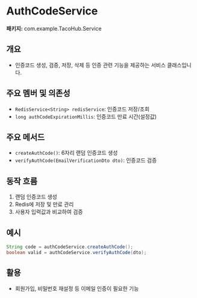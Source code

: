 # AuthCodeService

**패키지:** com.example.TacoHub.Service

## 개요
- 인증코드 생성, 검증, 저장, 삭제 등 인증 관련 기능을 제공하는 서비스 클래스입니다.

## 주요 멤버 및 의존성
- `RedisService<String> redisService`: 인증코드 저장/조회
- `long authCodeExpirationMillis`: 인증코드 만료 시간(설정값)

## 주요 메서드
- `createAuthCode()`: 6자리 랜덤 인증코드 생성
- `verifyAuthCode(EmailVerificationDto dto)`: 인증코드 검증

## 동작 흐름
1. 랜덤 인증코드 생성
2. Redis에 저장 및 만료 관리
3. 사용자 입력값과 비교하여 검증

## 예시
```java
String code = authCodeService.createAuthCode();
boolean valid = authCodeService.verifyAuthCode(dto);
```

## 활용
- 회원가입, 비밀번호 재설정 등 이메일 인증이 필요한 기능
